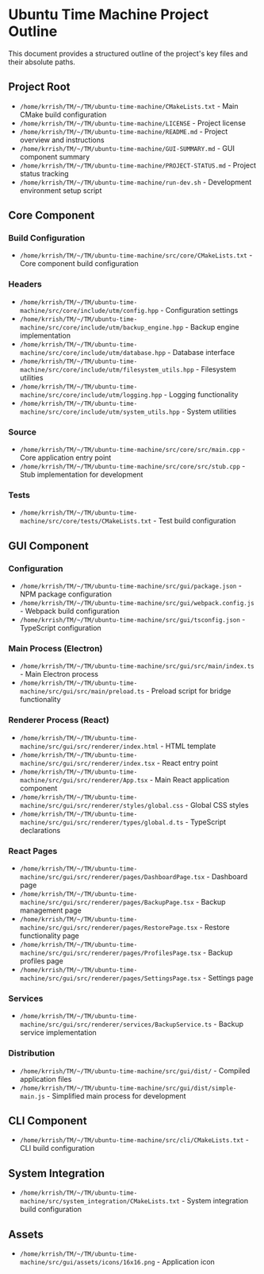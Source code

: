 # Ubuntu Time Machine Project Outline

This document provides a structured outline of the project's key files and their absolute paths.

## Project Root

- `/home/krrish/TM/~/TM/ubuntu-time-machine/CMakeLists.txt` - Main CMake build configuration
- `/home/krrish/TM/~/TM/ubuntu-time-machine/LICENSE` - Project license
- `/home/krrish/TM/~/TM/ubuntu-time-machine/README.md` - Project overview and instructions
- `/home/krrish/TM/~/TM/ubuntu-time-machine/GUI-SUMMARY.md` - GUI component summary
- `/home/krrish/TM/~/TM/ubuntu-time-machine/PROJECT-STATUS.md` - Project status tracking
- `/home/krrish/TM/~/TM/ubuntu-time-machine/run-dev.sh` - Development environment setup script

## Core Component

### Build Configuration

- `/home/krrish/TM/~/TM/ubuntu-time-machine/src/core/CMakeLists.txt` - Core component build configuration

### Headers

- `/home/krrish/TM/~/TM/ubuntu-time-machine/src/core/include/utm/config.hpp` - Configuration settings
- `/home/krrish/TM/~/TM/ubuntu-time-machine/src/core/include/utm/backup_engine.hpp` - Backup engine implementation
- `/home/krrish/TM/~/TM/ubuntu-time-machine/src/core/include/utm/database.hpp` - Database interface
- `/home/krrish/TM/~/TM/ubuntu-time-machine/src/core/include/utm/filesystem_utils.hpp` - Filesystem utilities
- `/home/krrish/TM/~/TM/ubuntu-time-machine/src/core/include/utm/logging.hpp` - Logging functionality
- `/home/krrish/TM/~/TM/ubuntu-time-machine/src/core/include/utm/system_utils.hpp` - System utilities

### Source

- `/home/krrish/TM/~/TM/ubuntu-time-machine/src/core/src/main.cpp` - Core application entry point
- `/home/krrish/TM/~/TM/ubuntu-time-machine/src/core/src/stub.cpp` - Stub implementation for development

### Tests

- `/home/krrish/TM/~/TM/ubuntu-time-machine/src/core/tests/CMakeLists.txt` - Test build configuration

## GUI Component

### Configuration

- `/home/krrish/TM/~/TM/ubuntu-time-machine/src/gui/package.json` - NPM package configuration
- `/home/krrish/TM/~/TM/ubuntu-time-machine/src/gui/webpack.config.js` - Webpack build configuration
- `/home/krrish/TM/~/TM/ubuntu-time-machine/src/gui/tsconfig.json` - TypeScript configuration

### Main Process (Electron)

- `/home/krrish/TM/~/TM/ubuntu-time-machine/src/gui/src/main/index.ts` - Main Electron process
- `/home/krrish/TM/~/TM/ubuntu-time-machine/src/gui/src/main/preload.ts` - Preload script for bridge functionality

### Renderer Process (React)

- `/home/krrish/TM/~/TM/ubuntu-time-machine/src/gui/src/renderer/index.html` - HTML template
- `/home/krrish/TM/~/TM/ubuntu-time-machine/src/gui/src/renderer/index.tsx` - React entry point
- `/home/krrish/TM/~/TM/ubuntu-time-machine/src/gui/src/renderer/App.tsx` - Main React application component
- `/home/krrish/TM/~/TM/ubuntu-time-machine/src/gui/src/renderer/styles/global.css` - Global CSS styles
- `/home/krrish/TM/~/TM/ubuntu-time-machine/src/gui/src/renderer/types/global.d.ts` - TypeScript declarations

### React Pages

- `/home/krrish/TM/~/TM/ubuntu-time-machine/src/gui/src/renderer/pages/DashboardPage.tsx` - Dashboard page
- `/home/krrish/TM/~/TM/ubuntu-time-machine/src/gui/src/renderer/pages/BackupPage.tsx` - Backup management page
- `/home/krrish/TM/~/TM/ubuntu-time-machine/src/gui/src/renderer/pages/RestorePage.tsx` - Restore functionality page
- `/home/krrish/TM/~/TM/ubuntu-time-machine/src/gui/src/renderer/pages/ProfilesPage.tsx` - Backup profiles page
- `/home/krrish/TM/~/TM/ubuntu-time-machine/src/gui/src/renderer/pages/SettingsPage.tsx` - Settings page

### Services

- `/home/krrish/TM/~/TM/ubuntu-time-machine/src/gui/src/renderer/services/BackupService.ts` - Backup service implementation

### Distribution

- `/home/krrish/TM/~/TM/ubuntu-time-machine/src/gui/dist/` - Compiled application files
- `/home/krrish/TM/~/TM/ubuntu-time-machine/src/gui/dist/simple-main.js` - Simplified main process for development

## CLI Component

- `/home/krrish/TM/~/TM/ubuntu-time-machine/src/cli/CMakeLists.txt` - CLI build configuration

## System Integration

- `/home/krrish/TM/~/TM/ubuntu-time-machine/src/system_integration/CMakeLists.txt` - System integration build configuration

## Assets

- `/home/krrish/TM/~/TM/ubuntu-time-machine/src/gui/assets/icons/16x16.png` - Application icon 